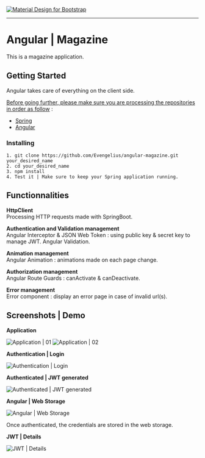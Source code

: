 [![Material Design for Bootstrap](https://mdbootstrap.com/wp-content/uploads/2018/03/admin-angular.png)](https://angular.io)

-----------------------------------------------------

# Angular | Magazine

This is a magazine application.


## Getting Started

Angular takes care of everything on the client side.

<ins>Before going further, please make sure you are processing the repositories in order as follow</ins> : 

* [Spring](https://github.com/Evengelius/spring_magazine)<br />
* [Angular](https://github.com/Evengelius/angular-magazine)<br />

### Installing

```
1. git clone https://github.com/Evengelius/angular-magazine.git your_desired_name
2. cd your_desired_name
3. npm install
4. Test it | Make sure to keep your Spring application running.
```

## Functionnalities

**HttpClient**<br />
Processing HTTP requests made with SpringBoot.

**Authentication and Validation management**<br />
Angular Interceptor & JSON Web Token : using public key & secret key to manage JWT.
Angular Validation.

**Animation management**<br />
Angular Animation : animations made on each page change.
  
**Authorization management**<br />
Angular Route Guards : canActivate & canDeactivate.

**Error management**<br />
Error component : display an error page in case of invalid url(s).


## Screenshots | Demo

**Application**

![Application | 01](https://zupimages.net/up/20/43/rxqr.png)
![Application | 02](https://www.zupimages.net/up/20/43/zhpa.png)

**Authentication | Login**

![Authentication | Login](https://zupimages.net/up/20/43/tt9n.png)

**Authenticated | JWT generated**

![Authenticated | JWT generated](https://zupimages.net/up/20/43/rhqn.png)

**Angular | Web Storage**

![Angular | Web Storage](https://zupimages.net/up/20/43/yx40.png)

Once authenticated, the credentials are stored in the web storage.

**JWT | Details**

![JWT | Details](https://zupimages.net/up/20/43/rafs.png)
